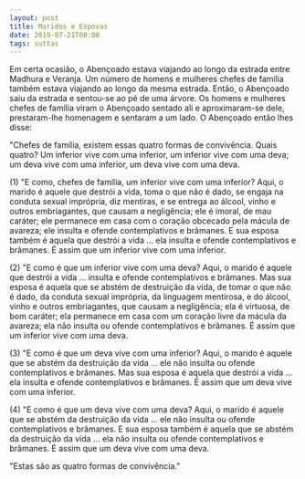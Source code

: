 ```yaml
---
layout: post
title: Maridos e Esposas
date: 2019-07-21T00:00
tags: suttas
---
```

Em certa ocasião, o Abençoado estava viajando ao longo da estrada entre Madhura e Veranja. Um número de homens e mulheres chefes de família também estava viajando ao longo da mesma estrada. Então, o Abençoado saiu da estrada e sentou-se ao pé de uma árvore. Os homens e mulheres chefes de família viram o Abençoado sentado ali e aproximaram-se dele, prestaram-lhe homenagem e sentaram a um lado. O Abençoado então lhes disse:

"Chefes de família, existem essas quatro formas de convivência. Quais quatro? Um inferior vive com uma inferior, um inferior vive com uma deva; um deva vive com uma inferior, um deva vive com uma deva.

(1) "E como, chefes de família, um inferior vive com uma inferior? Aqui, o marido é aquele que destrói a vida, toma o que não é dado, se engaja na conduta sexual imprópria, diz mentiras, e se entrega ao álcool, vinho e outros embriagantes, que causam a negligência; ele é imoral, de mau caráter; ele permanece em casa com o coração obcecado pela mácula de avareza; ele insulta e ofende contemplativos e brâmanes. E sua esposa também é aquela que destrói a vida ... ela insulta e ofende contemplativos e brâmanes. É assim que um inferior vive com uma inferior.

(2) "E como é que um inferior vive com uma deva? Aqui, o marido é aquele que destrói a vida ... insulta e ofende contemplativos e brâmanes. Mas sua esposa é aquela que se abstém de destruição da vida, de tomar o que não é dado, da conduta sexual imprópria, da linguagem mentirosa, e do álcool, vinho e outros embriagantes, que causam a negligência; ela é virtuosa, de bom caráter; ela permanece em casa com um coração livre da mácula da avareza; ela não insulta ou ofende contemplativos e brâmanes. É assim que um inferior vive com uma deva.

(3) "E como é que um deva vive com uma inferior? Aqui, o marido é aquele que se abstém da destruição da vida ... ele não insulta ou ofende contemplativos e brâmanes. Mas sua esposa é aquela que destrói a vida ... ela insulta e ofende contemplativos e brâmanes. É assim que um deva vive com uma inferior.

(4) "E como é que um deva vive com uma deva? Aqui, o marido é aquele que se abstém da destruição da vida ... ele não insulta ou ofende contemplativos e brâmanes. E sua esposa também é aquela que se abstém da destruição da vida ... ela não insulta ou ofende contemplativos e brâmanes. É assim que um deva vive com uma deva.

"Estas são as quatro formas de convivência."

